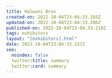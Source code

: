 ```yaml
---
title: Halwani Bros
created-on: 2022-10-04T23:04:33.193Z
updated-on: 2022-10-04T23:04:33.206Z
published-on: 2022-10-04T23:04:33.218Z
tags: exhibitors
layout: "[exhibitors].html"
date: 2022-10-04T23:04:33.227Z
seo:
  noindex: false
  twitter:title: summary
  twitter:card: summary
---
```


